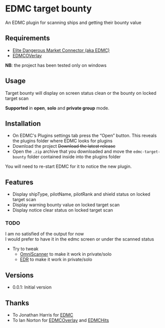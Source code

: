 # EDMC target bounty
An EDMC plugin for scanning ships and getting their bounty value

## Requirements
- [Elite Dangerous Market Connector (aka EDMC)](https://github.com/Marginal/EDMarketConnector/wiki/Installation-&-Setup)
- [EDMCOVerlay](https://github.com/inorton/EDMCOverlay/releases/latest)

**NB**: the project has been tested only on windows

## Usage
Target bounty will display on screen status clean or the bounty on locked target scan

**Supported** in **open**, **solo** and **private group** mode.

## Installation
- On EDMC's Plugins settings tab press the “Open” button. This reveals the plugins folder where EDMC looks for plugins
- Download the project ~~Download the latest release~~
- Open the `.zip` archive that you downloaded and move the `edmc-target-bounty` folder contained inside into the plugins folder

You will need to re-start EDMC for it to notice the new plugin.

## Features
- Display shipType, pilotName, pilotRank and shield status on locked target scan
- Display warning bounty value on locked target scan
- Display notice clear status on locked target scan

### TODO
I am no satisfied of the output for now       
I would prefer to have it in the edmc screen or under the scanned status
- Try to tweak 
  - [OmniScanner](https://github.com/seldonlabs/OmniScanner) to make it work in private/solo
  - [EDR](https://github.com/lekeno/edr/) to make it work in private/solo

## Versions
- 0.0.1: Initial version

## Thanks
- To Jonathan Harris for [EDMC][0]
- To Ian Norton for [EDMCOverlay][1] and [EDMCHits][2]

[0]:https://github.com/Marginal/EDMarketConnector
[1]:https://github.com/inorton/EDMCOverlay
[2]:https://github.com/inorton/EDMCHits





